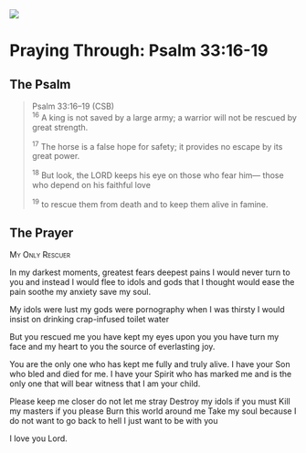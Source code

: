 <img class="intro-right" src="/images/art-paris-psalter.jpg">

# Praying Through: Psalm 33:16-19

## The Psalm

>Psalm 33:16–19 (CSB)  
><sup>16</sup> A king is not saved by a large army; a warrior will not be rescued by great strength. 
>
><sup>17</sup> The horse is a false hope for safety; it provides no escape by its great power. 
>
><sup>18</sup> But look, the LORD keeps his eye on those who fear him— those who depend on his faithful love 
>
><sup>19</sup> to rescue them from death and to keep them alive in famine.

## The Prayer

<div style="font-variant: small-caps;">
My Only Rescuer
</div>


In my darkest moments,
  greatest fears
  deepest pains
  I would never turn to you
  and instead I would flee
  to idols and gods
  that I thought would ease the pain
  soothe my anxiety
  save my soul.

My idols were lust
  my gods were pornography
  when I was thirsty
  I would insist on drinking
  crap-infused
  toilet water

But you rescued me
  you have kept my eyes upon you
  you have turn my face
  and my heart
  to you
  the source of everlasting joy.

You are the only one
  who has kept me 
  fully and truly
  alive.
  I have your Son
  who bled and died for me.
  I have your Spirit
  who has marked me
  and is the only one
  that will bear witness
  that I am your child.

Please keep me closer
  do not let me stray
  Destroy my idols if you must
  Kill my masters if you please
  Burn this world around me
  Take my soul
  because I do not want to go back to hell
  I just want to be with you

I love you Lord.
